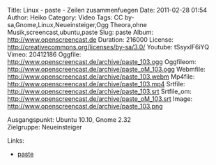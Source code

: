 Title: Linux - paste - Zeilen zusammenfuegen
Date: 2011-02-28 01:54
Author: Heiko
Category: Video
Tags: CC by-sa,Gnome,Linux,Neueinsteiger,Ogg Theora,ohne Musik,screencast,ubuntu,paste
Slug: paste
Album: http://www.openscreencast.de
Duration: 216000
License: http://creativecommons.org/licenses/by-sa/3.0/
Youtube: tSsyxlF6iYQ
Vimeo: 20412186
Oggfile: http://www.openscreencast.de/archive/paste_103.ogg
Oggfileom: http://www.openscreencast.de/archive/paste_oM_103.ogg
Webmfile: http://www.openscreencast.de/archive/paste_103.webm
Mp4file: http://www.openscreencast.de/archive/paste_103.mp4
Srtfile: http://www.openscreencast.de/archive/paste_103.srt
Srtfile_om: http://www.openscreencast.de/archive/paste_oM_103.srt
Image: http://www.openscreencast.de/archive/paste_103.png

Ausgangspunkt: Ubuntu 10.10, Gnome 2.32  
Zielgruppe: Neueinsteiger  

Links:

  * [paste](http://www.detlefhahn.de/linux/paste.php)

